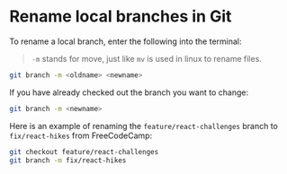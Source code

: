 # Rename local branches in Git

To rename a local branch, enter the following into the terminal:
> `-m` stands for move, just like `mv` is used in linux to rename files.

```bash
git branch -m <oldname> <newname>
```

If you have already checked out the branch you want to change:
```bash
git branch -m <newname>
```

Here is an example of renaming the `feature/react-challenges` branch to `fix/react-hikes` from FreeCodeCamp:
```bash
git checkout feature/react-challenges
git branch -m fix/react-hikes
```
